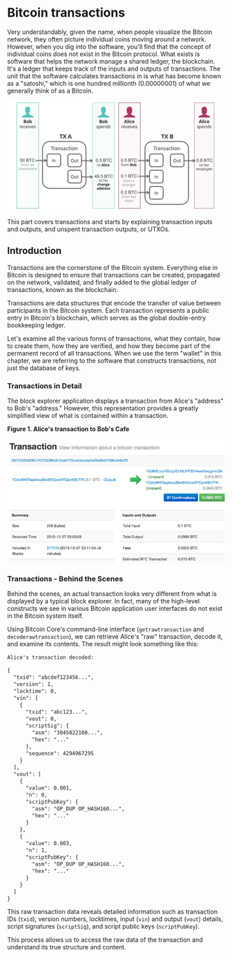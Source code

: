 # Bitcoin transactions

Very understandably, given the name, when people visualize the Bitcoin network, they often picture individual coins moving around a network. However, when you dig into the software, you'll find that the concept of individual coins does not exist in the Bitcoin protocol. What exists is software that helps the network manage a shared ledger, the blockchain. It's a ledger that keeps track of the inputs and outputs of transactions. The unit that the software calculates transactions in is what has become known as a "satoshi," which is one hundred millionth (0.00000001) of what we generally think of as a Bitcoin.

![transaction](/Unit%201/how-do-bitcoin-transaction-work.webp)

This part covers transactions and starts by explaining transaction inputs and outputs, and unspent transaction outputs, or UTXOs.

## Introduction

Transactions are the cornerstone of the Bitcoin system. Everything else in Bitcoin is designed to ensure that transactions can be created, propagated on the network, validated, and finally added to the global ledger of transactions, known as the blockchain. 

Transactions are data structures that encode the transfer of value between participants in the Bitcoin system. Each transaction represents a public entry in Bitcoin's blockchain, which serves as the global double-entry bookkeeping ledger.

Let's examine all the various forms of transactions, what they contain, how to create them, how they are verified, and how they become part of the permanent record of all transactions. When we use the term "wallet" in this chapter, we are referring to the software that constructs transactions, not just the database of keys.

### Transactions in Detail
The block explorer application displays a transaction from Alice's "address" to Bob's "address." However, this representation provides a greatly simplified view of what is contained within a transaction.

**Figure 1. Alice's transaction to Bob's Cafe**

![trans](/Unit%201/trans....png)


### Transactions - Behind the Scenes
Behind the scenes, an actual transaction looks very different from what is displayed by a typical block explorer. In fact, many of the high-level constructs we see in various Bitcoin application user interfaces do not exist in the Bitcoin system itself.

Using Bitcoin Core's command-line interface (`getrawtransaction` and `decoderawtransaction`), we can retrieve Alice's "raw" transaction, decode it, and examine its contents. The result might look something like this:

```
Alice's transaction decoded:
```

```
{
  "txid": "abcdef123456...",
  "version": 1,
  "locktime": 0,
  "vin": [
    {
      "txid": "abc123...",
      "vout": 0,
      "scriptSig": {
        "asm": "3045022100...",
        "hex": "..."
      },
      "sequence": 4294967295
    }
  ],
  "vout": [
    {
      "value": 0.001,
      "n": 0,
      "scriptPubKey": {
        "asm": "OP_DUP OP_HASH160...",
        "hex": "..."
      }
    },
    {
      "value": 0.003,
      "n": 1,
      "scriptPubKey": {
        "asm": "OP_DUP OP_HASH160...",
        "hex": "..."
      }
    }
  ]
}
```

This raw transaction data reveals detailed information such as transaction IDs (`txid`), version numbers, locktimes, input (`vin`) and output (`vout`) details, script signatures (`scriptSig`), and script public keys (`scriptPubKey`).

This process allows us to access the raw data of the transaction and understand its true structure and content.
